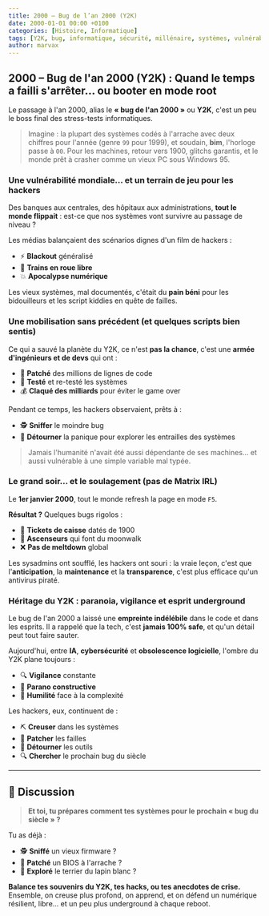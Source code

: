 ```yaml
---
title: 2000 – Bug de l’an 2000 (Y2K)
date: 2000-01-01 00:00 +0100
categories: [Histoire, Informatique]
tags: [Y2K, bug, informatique, sécurité, millénaire, systèmes, vulnérabilité, underground, hacktivisme]
author: marvax
---
```


## 2000 – Bug de l'an 2000 (Y2K) : Quand le temps a failli s'arrêter… ou booter en mode root

Le passage à l'an 2000, alias le **« bug de l'an 2000 »** ou **Y2K**, c'est un peu le boss final des stress-tests informatiques. 

> Imagine : la plupart des systèmes codés à l'arrache avec deux chiffres pour l'année (genre `99` pour 1999), et soudain, **bim**, l'horloge passe à `00`. Pour les machines, retour vers 1900, glitchs garantis, et le monde prêt à crasher comme un vieux PC sous Windows 95.

### Une vulnérabilité mondiale… et un terrain de jeu pour les hackers

Des banques aux centrales, des hôpitaux aux administrations, **tout le monde flippait** : est-ce que nos systèmes vont survivre au passage de niveau ? 

Les médias balançaient des scénarios dignes d'un film de hackers :
- ⚡ **Blackout** généralisé
- 🚂 **Trains en roue libre** 
- 💥 **Apocalypse numérique**

Les vieux systèmes, mal documentés, c'était du **pain béni** pour les bidouilleurs et les script kiddies en quête de failles.

### Une mobilisation sans précédent (et quelques scripts bien sentis)

Ce qui a sauvé la planète du Y2K, ce n'est **pas la chance**, c'est une **armée d'ingénieurs et de devs** qui ont :

- 🔧 **Patché** des millions de lignes de code
- 🧪 **Testé** et re-testé les systèmes
- 💰 **Claqué des milliards** pour éviter le game over

Pendant ce temps, les hackers observaient, prêts à :
- 🕵️ **Sniffer** le moindre bug
- 🎯 **Détourner** la panique pour explorer les entrailles des systèmes

> Jamais l'humanité n'avait été aussi dépendante de ses machines… et aussi vulnérable à une simple variable mal typée.

### Le grand soir… et le soulagement (pas de Matrix IRL)

Le **1er janvier 2000**, tout le monde refresh la page en mode `F5`. 

**Résultat ?** Quelques bugs rigolos :
- 🎫 **Tickets de caisse** datés de 1900
- 🕺 **Ascenseurs** qui font du moonwalk
- ❌ **Pas de meltdown** global

Les sysadmins ont soufflé, les hackers ont souri : la vraie leçon, c'est que l'**anticipation**, la **maintenance** et la **transparence**, c'est plus efficace qu'un antivirus piraté.

### Héritage du Y2K : paranoia, vigilance et esprit underground

Le bug de l'an 2000 a laissé une **empreinte indélébile** dans le code et dans les esprits. Il a rappelé que la tech, c'est **jamais 100% safe**, et qu'un détail peut tout faire sauter.

Aujourd'hui, entre **IA**, **cybersécurité** et **obsolescence logicielle**, l'ombre du Y2K plane toujours :
- 🔍 **Vigilance** constante
- 🧠 **Parano constructive** 
- 🙏 **Humilité** face à la complexité

Les hackers, eux, continuent de :
- ⛏️ **Creuser** dans les systèmes
- 🔧 **Patcher** les failles
- 🎯 **Détourner** les outils
- 🔍 **Chercher** le prochain bug du siècle

---

## 💬 Discussion

> **Et toi, tu prépares comment tes systèmes pour le prochain « bug du siècle » ?** 

Tu as déjà :
- 🕵️ **Sniffé** un vieux firmware ?
- 🔧 **Patché** un BIOS à l'arrache ?
- 🐰 **Exploré** le terrier du lapin blanc ?

**Balance tes souvenirs du Y2K, tes hacks, ou tes anecdotes de crise.** Ensemble, on creuse plus profond, on apprend, et on défend un numérique résilient, libre… et un peu plus underground à chaque reboot.
